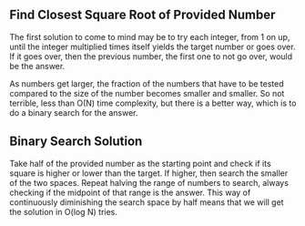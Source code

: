 ## Find Closest Square Root of Provided Number

The first solution to come to mind may be to try each integer, from 1 on up,
until the integer multiplied times itself yields the target number or goes over.
If it goes over, then the previous number, the first one to not go over,
would be the answer.

As numbers get larger, the fraction of the numbers that have to be tested compared
to the size of the number becomes smaller and smaller. So not terrible, less than O(N) 
time complexity, but there is a better way, which is to do a binary search for the answer.

## Binary Search Solution

Take half of the provided number as the starting point and check if its square
is higher or lower than the target. If higher, then search the smaller of the
two spaces. Repeat halving the range of numbers to search, always checking
if the midpoint of that range is the answer. This way of continuously diminishing
the search space by half means that we will get the solution in O(log N) tries.

